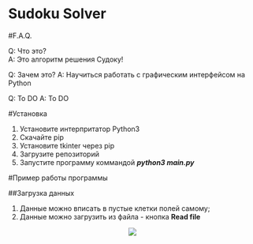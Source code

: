 <h1>Sudoku Solver</h1>
#F.A.Q.

Q: Что это?<br>
A: Это алгоритм решения Судоку!

Q: Зачем это?
A: Научиться работать с графическим интерфейсом на Python

Q: To DO
A: To DO

#Установка
  1. Установите интерпритатор Python3
  2. Скачайте pip
  3. Установите tkinter через pip
  4. Загрузите репозиторий
  5. Запустите программу коммандой ***python3 main.py***

#Пример работы программы

##Загрузка данных

  1. Данные можно вписать в пустые клетки полей самому;
  2. Данные можно загрузить из файла - кнопка **Read file**

<p align="center"><img src="https://github.com/KiryuxaMC/Images/blob/master/Sudoku_Im/read_file.png"></p>
